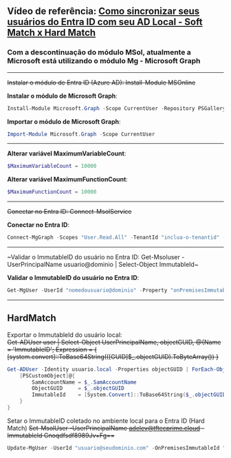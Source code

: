 ## Vídeo de referência: [Como sincronizar seus usuários do Entra ID com seu AD Local - Soft Match x Hard Match](https://www.youtube.com/watch?v=24xdS658G80)

### Com a descontinuação do módulo **MSol**, atualmente a Microsoft está utilizando o módulo **Mg** - Microsoft Graph
---
~~Instalar o módulo de Entra ID (Azure AD): Install-Module MSOnline~~

**Instalar o módulo de Microsoft Graph**:

```powershell
Install-Module Microsoft.Graph -Scope CurrentUser -Repository PSGallery -Force
```

**Importar o módulo de Microsoft Graph**: 

```powershell
Import-Module Microsoft.Graph -Scope CurrentUser
```

---

**Alterar variável MaximumVariableCount**: 
```powershell
$MaximumVariableCount = 10000
```
**Alterar variável MaximumFunctionCount**: 
```powershell
$MaximumFunctionCount = 10000
```
---

~~Conectar no Entra ID: Connect-MsolService~~

**Conectar no Entra ID**: 
```powershell
Connect-MgGraph -Scopes "User.Read.All" -TenantId "inclua-o-tenantid" -NoWelcome
```
---

~Validar o ImmutableID do usuário no Entra ID: Get-Msoluser -UserPrincipalName usuario@dominio | Select-Object ImmutableId~

**Validar o ImmutableID do usuário no Entra ID**: 
```powershell
Get-MgUser -UserId "nomedousuario@dominio" -Property "onPremisesImmutableId" | Select-Object onPremisesImmutableId
```

---

## **HardMatch**

Exportar o ImmutableId do usuário local: <br>
~~Get-ADUser user | Select-Object UserPrincipalName, objectGUID, @{Name = 'ImmutableID'; Expression = { [system.convert]::ToBase64String(([GUID]$_.objectGUID).ToByteArray()) }~~
```powershell
Get-ADUser -Identity usuario.local -Properties objectGUID | ForEach-Object {
    [PSCustomObject]@{
        SamAccountName = $_.SamAccountName
        ObjectGUID     = $_.objectGUID
        ImmutableId    = [System.Convert]::ToBase64String($_.objectGUID.ToByteArray())
    }
}
```

Setar o ImmutableID coletado no ambiente local para o Entra ID (Hard Match)
~~Set-MsolUser -UserPrincipalName adelev@tftecprime.cloud -ImmutableId Gnoqdfsdf8989Jv+Fg==~~
```powershell
Update-MgUser -UserId "usuario@seudominio.com" -OnPremisesImmutableId "SEU_IMMUTABLE_ID"
```
